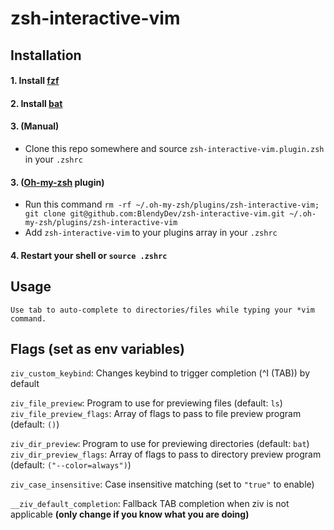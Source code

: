 # zsh-interactive-vim

## Installation

#### 1. Install [fzf](https://github.com/junegunn/fzf)
#### 2. Install [bat](https://github.com/sharkdp/bat)
#### 3. (Manual)
- Clone this repo somewhere and source `zsh-interactive-vim.plugin.zsh` in your `.zshrc`
#### 3. ([Oh-my-zsh](https://github.com/ohmyzsh/ohmyzsh) plugin)
- Run this command
`rm -rf ~/.oh-my-zsh/plugins/zsh-interactive-vim; git clone git@github.com:BlendyDev/zsh-interactive-vim.git ~/.oh-my-zsh/plugins/zsh-interactive-vim`
- Add `zsh-interactive-vim` to your plugins array in your `.zshrc`
#### 4. Restart your shell or `source .zshrc`

## Usage

    Use tab to auto-complete to directories/files while typing your *vim command.

## Flags (set as env variables)
   
   `ziv_custom_keybind`: Changes keybind to trigger completion (^I (TAB)) by default 

   `ziv_file_preview`: Program to use for previewing files (default: `ls`)
   `ziv_file_preview_flags`: Array of flags to pass to file preview program (default: `()`)

   `ziv_dir_preview`: Program to use for previewing directories (default: `bat`)
   `ziv_dir_preview_flags`: Array of flags to pass to directory preview program (default: `("--color=always")`)

   `ziv_case_insensitive`: Case insensitive matching (set to `"true"` to enable)

   `__ziv_default_completion`: Fallback TAB completion when ziv is not applicable **(only change if you know what you are doing)**

